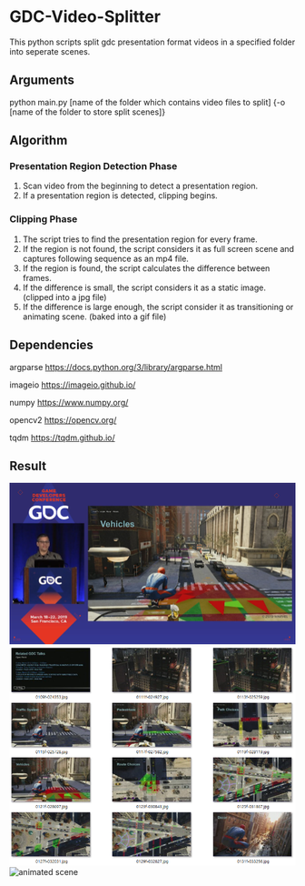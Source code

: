 # GDC-Video-Splitter
This python scripts split gdc presentation format videos in a specified folder into seperate scenes.

## Arguments
python main.py [name of the folder which contains video files to split] {-o [name of the folder to store split scenes]}

## Algorithm

### Presentation Region Detection Phase
1. Scan video from the beginning to detect a presentation region.
2. If a presentation region is detected, clipping begins.

### Clipping Phase
1. The script tries to find the presentation region for every frame.
2. If the region is not found, the script considers it as full screen scene and captures following sequence as an mp4 file.
3. If the region is found, the script calculates the difference between frames.
4. If the difference is small, the script considers it as a static image. (clipped into a jpg file)
5. If the difference is large enough, the script consider it as transitioning or animating scene. (baked into a gif file)

## Dependencies
argparse <https://docs.python.org/3/library/argparse.html>

imageio <https://imageio.github.io/>

numpy <https://www.numpy.org/>

opencv2 <https://opencv.org/>

tqdm <https://tqdm.github.io/>

## Result
![source video](video.png)
![split scenes](split.png)
![animated scene](ani.gif)
